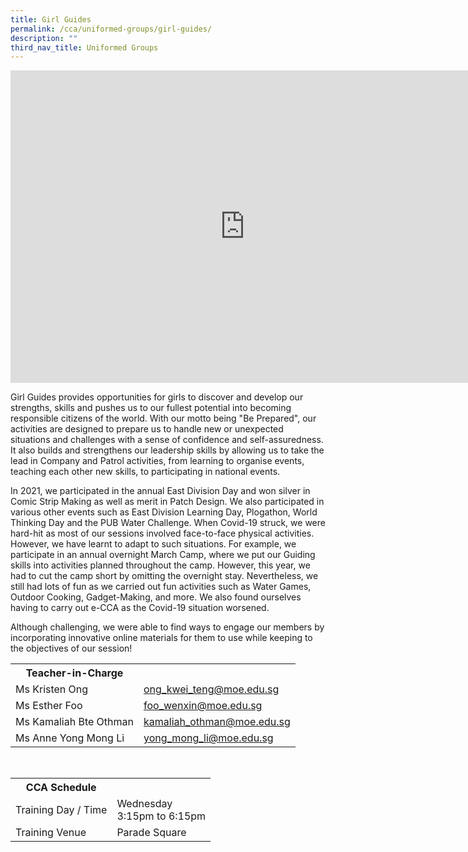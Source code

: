```yaml
---
title: Girl Guides
permalink: /cca/uniformed-groups/girl-guides/
description: ""
third_nav_title: Uniformed Groups
---
```

<head>
<style>
table {
  border-collapse: collapse;
  width: 100%;
}

th, td {
  padding: 8px;
  text-align: left;
  border-bottom: 1px solid #ddd;
}

tr:hover {background-color: #F5F5DC;}
</style>
</head>

<iframe src="https://docs.google.com/presentation/d/e/2PACX-1vSpte_62jUNXCy8M_mxXXYYG8JyF_la53yRgmRPxjXqkRaxdCbudyDSYiVXVWiTSqFC8oBvZzn-njpc/embed?start=false&loop=false&delayms=10000" frameborder="0" width="750" height="500" allowfullscreen="true"></iframe>

<p>Girl Guides provides opportunities for girls to discover and develop our strengths, skills and pushes us to our fullest potential into becoming responsible citizens of the world. With our motto being "Be Prepared", our activities are designed to prepare us to handle new or unexpected situations and challenges with a sense of confidence and self-assuredness. It also builds and strengthens our leadership skills by allowing us to take the lead in Company and Patrol activities, from learning to organise events, teaching each other new skills, to participating in national events.&nbsp;</p>
<p>In 2021, we participated in the annual East Division Day and won silver in Comic Strip Making as well as merit in Patch Design. We also participated in various other events such as East Division Learning Day, Plogathon, World Thinking Day and the PUB Water Challenge. When Covid-19 struck, we were hard-hit as most of our sessions involved face-to-face physical activities. However, we have learnt to adapt to such situations. For example, we participate in an annual overnight March Camp, where we put our Guiding skills into activities planned throughout the camp. However, this year, we had to cut the camp short by omitting the overnight stay. Nevertheless, we still had lots of fun as we carried out fun activities such as Water Games, Outdoor Cooking, Gadget-Making, and more. We also found ourselves having to carry out e-CCA as the Covid-19 situation worsened.&nbsp;</p>
<p>Although challenging, we were able to find ways to engage our members by incorporating innovative online materials for them to use while keeping to the objectives of our session!&nbsp;</p>
<table>
	<tbody><tr><th colspan="1">Teacher-in-Charge</th>
</tr><tr>
	<td rowspan="1">Ms Kristen Ong</td>
 <td><a target="" href="mailto:ong_kwei_teng@moe.edu.sg">ong_kwei_teng@moe.edu.sg</a></td>
	 	</tr>
<tr>
	<td rowspan="1">Ms Esther Foo</td>
 <td><a target="" href="mailto:foo_wenxin@moe.edu.sg">foo_wenxin@moe.edu.sg</a></td>
	 	</tr>
<tr>
	<td rowspan="1">Ms Kamaliah Bte Othman</td>
 <td><a target="" href="mailto:kamaliah_othman@moe.edu.sg">kamaliah_othman@moe.edu.sg</a></td>
	</tr>
		<tr>
	<td rowspan="1">Ms Anne Yong Mong Li</td>
 <td><a target="" href="mailto:yong_mong_li@moe.edu.sg">yong_mong_li@moe.edu.sg</a></td>
	</tr>
	</tbody></table>
<br>
<table>
	<tbody><tr><th colspan="1">CCA Schedule</th>
</tr><tr>
	<td rowspan="1"> Training Day / Time</td>
<td>Wednesday<br>
	3:15pm to 6:15pm</td>
	 	</tr>
<tr>
	<td rowspan="1">Training Venue</td>
 <td rowspan="1">Parade Square</td>
	</tr>
</tbody></table>

